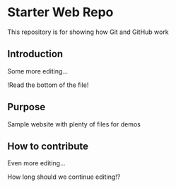 # Starter Web Repo

This repository is for showing how Git and GitHub work

## Introduction

Some more editing...

!Read the bottom of the file!

## Purpose

Sample website with plenty of files for demos

## How to contribute

Even more editing...

How long should we continue editing!?
